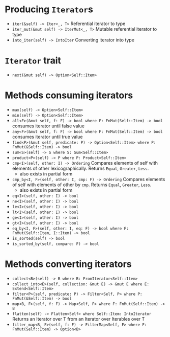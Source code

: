 # Producing `Iterator`s
- `iter(&self) -> Iter<_, T>` Referential iterator to type
- `iter_mut(&mut self) -> IterMut<_, T>` Mutable referential iterator to type
- `into_iter(self) -> IntoIter` Converting iterator into type

# `Iterator` trait
- `next(&mut self) -> Option<Self::Item>`

# Methods consuming iterators
- `max(self) -> Option<Self::Item>`
- `min(self) -> Option<Self::Item>`
- `all<F>(&mut self, f: F) -> bool where F: FnMut(Self::Item) -> bool` consumes iterator until false value
- `any<F>(&mut self, f: F) -> bool where F: FnMut(Self::Item) -> bool` consumes iterator until true value
- `find<P>(&mut self, predicate: P) -> Option<Self::Item> where P: FnMut(&Self::Item) -> bool`
- `sum<S>(self) -> S where S: Sum<Self::Item>`
- `product<P>(self) -> P where P: Product<Self::Item>`
- `cmp<I>(self, other: I) -> Ordering` Compares elements of self with elements of other lexicographically. Returns `Equal`, `Greater`, `Less`.
    - also exists in partial form
- `cmp_by<I, F>(self, other: I, cmp: F) -> Ordering` Compares elements of self with elements of other by `cmp`. Returns `Equal`, `Greater`, `Less`.
    - also exists in partial form
- `eq<I>(self, other: I) -> bool`
- `ne<I>(self, other: I) -> bool`
- `le<I>(self, other: I) -> bool`
- `lt<I>(self, other: I) -> bool`
- `ge<I>(self, other: I) -> bool`
- `gt<I>(self, other: I) -> bool`
- `eq_by<I, F>(self, other: I, eq: F) -> bool where F: FnMut(Self::Item, I::Item) -> bool`
- `is_sorted(self) -> bool`
- `is_sorted_by(self, compare: F) -> bool`

# Methods converting iterators
- `collect<B>(self) -> B where B: FromIterator<Self::Item>`
- `collect_into<E>(self, collection: &mut E) -> &mut E where E: Extend<Self::Item>`
- `filter<P>(self, predicate: P) -> Filter<Self, P> where P: FnMut(&Self::Item) -> bool`
- `map<B, F>(self, f: F) -> Map<Self, F> where F: FnMut(Self::Item) -> B`
- `flatten(self) -> Flatten<Self> where Self::Item: IntoIterator` Returns an Iterator over T from an Iterator over Iterables over T
- `filter_map<B, F>(self, f: F) -> FilterMap<Self, F> where F: FnMut(Self::Item) -> Option<B>`